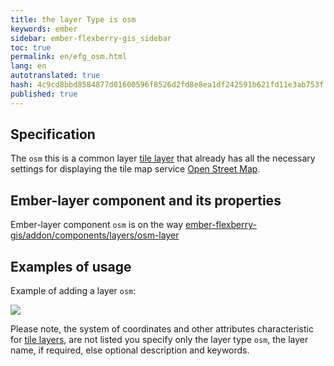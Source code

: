 ```yaml
--- 
title: the layer Type is osm 
keywords: ember 
sidebar: ember-flexberry-gis_sidebar 
toc: true 
permalink: en/efg_osm.html 
lang: en 
autotranslated: true 
hash: 4c9cd8bbd8584877d01600596f8526d2fd8e8ea1df242591b621fd11e3ab753f 
published: true 
--- 
```


## Specification 

The `osm` this is a common layer [tile layer](efg_tile.html) that already has all the necessary settings for displaying the tile map service [Open Street Map](https://www.openstreetmap.org). 

## Ember-layer component and its properties 

Ember-layer component `osm` is on the way [ember-flexberry-gis/addon/components/layers/osm-layer](https://github.com/Flexberry/ember-flexberry-gis/blob/develop/addon/components/layers/osm-layer.js) 

## Examples of usage 

Example of adding a layer `osm`: 

![](/images/pages/products/flexberry-gis/addons/ember-flexberry-gis/layers/efg_osm/osm-layer-example.png) 

Please note, the system of coordinates and other attributes characteristic for [tile layers](efg_tile.html), are not listed 
you specify only the layer type `osm`, the layer name, if required, else optional description and keywords. 



